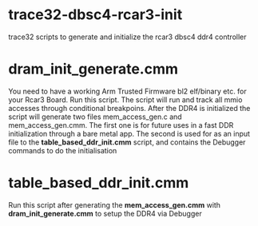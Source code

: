 # trace32-dbsc4-rcar3-init
trace32 scripts to generate and initialize the rcar3 dbsc4 ddr4 controller

# dram_init_generate.cmm
You need to have a working Arm Trusted Firmware bl2 elf/binary etc. for your Rcar3 Board. Run this script. The script will run and track all mmio accesses through conditional breakpoins. After the DDR4 is initialized the script will generate two files mem_access_gen.c and mem_access_gen.cmm. The first one is for future uses in a fast DDR initialization through a bare metal app. The second is used for as an input file to the **table_based_ddr_init.cmm** script, and contains the Debugger commands to do the initialisation


# table_based_ddr_init.cmm

Run this script after generating the **mem_access_gen.cmm** with **dram_init_generate.cmm** to setup the DDR4 via Debugger
